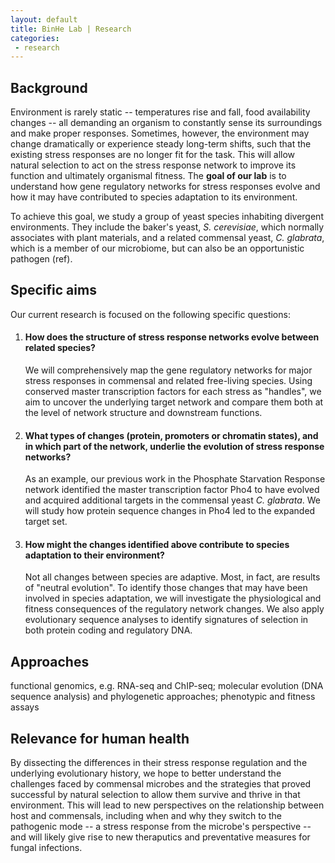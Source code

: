 ```yaml
---
layout: default
title: BinHe Lab | Research 
categories: 
 - research
---
```


<div class="bigspacer"></div>
<div class="col-md-8 col-md-offset-2">

<h2>Background</h2>

<p>Environment is rarely static -- temperatures rise and fall, food availability changes -- all demanding an organism to constantly sense its surroundings and make proper responses. Sometimes, however, the environment may change dramatically or experience steady long-term shifts, such that the existing stress responses are no longer fit for the task. This will allow natural selection to act on the stress response network to improve its function and ultimately organismal fitness. The <strong>goal of our lab</strong> is to understand how gene regulatory networks for stress responses evolve and how it may have contributed to species adaptation to its environment.</p>

<p>To achieve this goal, we study a group of yeast species inhabiting divergent environments. They include the baker's yeast, <em>S. cerevisiae</em>, which normally associates with plant materials, and a related commensal yeast, <em>C. glabrata</em>, which is a member of our microbiome, but can also be an opportunistic pathogen (ref).</p>

<h2>Specific aims</h2>

<p>Our current research is focused on the following specific questions:</p>

<ol>
  <li><h4>How does the structure of stress response networks evolve between related species?</h4>
    <p>We will comprehensively map the gene regulatory networks for major stress responses in commensal and related free-living species. Using conserved master transcription factors for each stress as "handles", we aim to uncover the underlying target network and compare them both at the level of network structure and downstream functions.</p>
  </li>
  <li><h4>What types of changes (protein, promoters or chromatin states), and in which part of the network, underlie the evolution of stress response networks?</h4>
    <p>As an example, our previous work in the Phosphate Starvation Response network identified the master transcription factor Pho4 to have evolved and acquired additional targets in the commensal yeast <em>C. glabrata</em>. We will study how protein sequence changes in Pho4 led to the expanded target set.</p>
  </li>
  <li><h4>How might the changes identified above contribute to species adaptation to their environment?</h4>
    <p>Not all changes between species are adaptive. Most, in fact, are results of "neutral evolution". To identify those changes that may have been involved in species adaptation, we will investigate the physiological and fitness consequences of the regulatory network changes. We also apply evolutionary sequence analyses to identify signatures of selection in both protein coding and regulatory DNA.</p>
  </li>
</ol>

<h2>Approaches</h2>
  <p>functional genomics, e.g. RNA-seq and ChIP-seq; molecular evolution (DNA sequence analysis) and phylogenetic approaches; phenotypic and fitness assays</p>
  
<h2>Relevance for human health</h2>
  <p>By dissecting the differences in their stress response regulation and the underlying evolutionary history, we hope to better understand the challenges faced by commensal microbes and the strategies that proved successful by natural selection to allow them survive and thrive in that environment. This will lead to new perspectives on the relationship between host and commensals, including when and why they switch to the pathogenic mode -- a stress response from the microbe's perspective -- and will likely give rise to new theraputics and preventative measures for fungal infections.</p>
</div>

